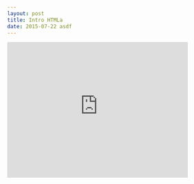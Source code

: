 ```yaml
---
layout: post
title: Intro HTMLa
date: 2015-07-22 asdf
---
```

<iframe width="420" height="315" src="https://www.youtube.com/embed/kB5Pz9KsDMk" frameborder="0" allowfullscreen></iframe>

